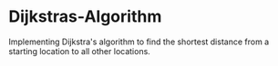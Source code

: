 # Dijkstras-Algorithm
Implementing Dijkstra's algorithm to find the shortest distance from a starting location to all other locations.
